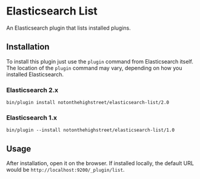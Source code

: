 # Elasticsearch List #

An Elasticsearch plugin that lists installed plugins.

## Installation ##

To install this plugin just use the `plugin` command from Elasticsearch itself. The location of the `plugin` command may vary, depending on how you installed Elasticsearch. 

### Elasticsearch 2.x ###

```
bin/plugin install notonthehighstreet/elasticsearch-list/2.0
```

### Elasticsearch 1.x ###

```
bin/plugin --install notonthehighstreet/elasticsearch-list/1.0
```

## Usage ##

After installation, open it on the browser. If installed locally, the default URL would be `http://localhost:9200/_plugin/list`.
